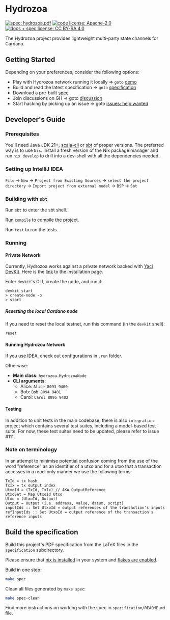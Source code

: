 # Hydrozoa

[![spec: hydrozoa.pdf](https://img.shields.io/badge/spec-hydrozoa.pdf-blue)](https://cardano-hydrozoa.github.io/hydrozoa/hydrozoa.pdf)
[![code license: Apache-2.0](https://img.shields.io/badge/code%20license-Apache--2.0-seagreen)](https://www.apache.org/licenses/LICENSE-2.0)
[![docs + spec license: CC BY-SA 4.0](https://img.shields.io/badge/docs%2Fspec%20license-CC%20BY--SA%204.0-seagreen)](https://creativecommons.org/licenses/by-sa/4.0/)

The Hydrozoa project provides lightweight multi-party state channels for Cardano.

## Getting Started

Depending on your preferences, consider the following options:

* Play with Hydrozoa network running it locally =>
  `goto` [demo](https://github.com/cardano-hydrozoa/hydrozoa/tree/euo/metrics-dahboard/demo)
* Build and read the latest specification =>
  `goto` [specification](https://github.com/cardano-hydrozoa/hydrozoa/tree/euo/metrics-dahboard/specification)
* Download a pre-built [spec](https://drive.google.com/file/d/1O2QeARutrNf7wZA1GExioWlnS9XMLJ07/view)
* Join discussions on GH => goto [discussion](https://github.com/cardano-hydrozoa/hydrozoa/discussions)
* Start hacking by picking up an issue =>
  goto [issues: help wanted](https://github.com/cardano-hydrozoa/hydrozoa/issues?q=is%3Aissue%20state%3Aopen%20label%3A%22help%20wanted%22)

## Developer's Guide

### Prerequisites

You'll need Java JDK 21+, [scala-cli](https://scala-cli.virtuslab.org/) or [sbt](https://www.scala-sbt.org/)
of proper versions.
The preferred way is to use `Nix`. Install a fresh version of the Nix package manager
and run `nix develop` to drill into a dev-shell with all the dependencies needed.

### Setting up IntelliJ IDEA

`File` -> `New` -> `Project from Existing Sources` -> `select the project directory`
-> `Import project from external model` -> `BSP` -> `Sbt`

### Building with `sbt`

Run `sbt` to enter the sbt shell.

Run `compile` to compile the project.

Run `test` to run the tests.

### Running

#### Private Network

Currently, Hydrozoa works against a private network backed with
[Yaci DevKit](https://github.com/bloxbean/yaci-devkit).
Here is the [link](https://devkit.yaci.xyz/docker) to the installation page.

Enter `devkit`'s CLI, create the node, and run it:

```shell
devkit start
> create-node -o
> start
```

##### Resetting the local Cardano node

If you need to reset the local testnet, run this command (in the `devkit` shell):

```shell
reset
```

#### Running Hydrozoa Network

If you use IDEA, check out configurations in `.run` folder.

Otherwise:

* __Main class__: `hydrozoa.HydrozoaNode`
* __CLI arguments__:
    * Alice: `Alice 8093 9400`
    * Bob: `Bob 8094 9401`
    * Carol: `Carol 8095 9402`

#### Testing

In addition to unit tests in the main codebase, there is also `integration` project
which contains several test suites, including a model-based test suite.
For now, these test suites need to be updated, please refer to issue #111.

### Note on terminology

In an attempt to minimise potential confusion coming from the use of the word "reference"
as an identifier of a utxo and for a utxo that a transaction accesses in a read-only manner
we use the following terms:

```
TxId = tx hash
TxIx = tx output index
UtxoId = (TxId, TxIx) // AKA OutputReference
UtxoSet = Map UtxoId Utxo
Utxo = (UtxoId, Output)
Output = Output (i.e. address, value, datum, script)
inputIds :: Set UtxoId = output references of the transaction's inputs
refInputIds :: Set UtxoId = output reference of the transaction's reference inputs
```

## Build the specification

Build this project's PDF specification from the LaTeX files in the `specification` subdirectory.

Please ensure that [nix is installed](https://nixos.org/download/#download-nix) in your system
and [flakes are enabled](https://nixos.wiki/wiki/Flakes).

Build in one step:

```bash
make spec
```

Clean all files generated by `make spec`:

```bash
make spec-clean
```

Find more instructions on working with the spec in `specification/README.md` file.
